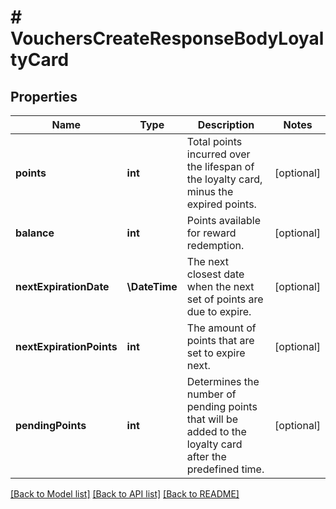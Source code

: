 # # VouchersCreateResponseBodyLoyaltyCard

## Properties

Name | Type | Description | Notes
------------ | ------------- | ------------- | -------------
**points** | **int** | Total points incurred over the lifespan of the loyalty card, minus the expired points. | [optional]
**balance** | **int** | Points available for reward redemption. | [optional]
**nextExpirationDate** | **\DateTime** | The next closest date when the next set of points are due to expire. | [optional]
**nextExpirationPoints** | **int** | The amount of points that are set to expire next. | [optional]
**pendingPoints** | **int** | Determines the number of pending points that will be added to the loyalty card after the predefined time. | [optional]

[[Back to Model list]](../../README.md#models) [[Back to API list]](../../README.md#endpoints) [[Back to README]](../../README.md)
